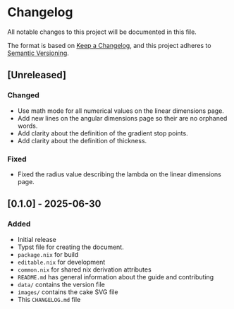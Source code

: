 # Changelog

All notable changes to this project will be documented in this file.

The format is based on [Keep a Changelog](https://keepachangelog.com/en/1.1.0/),
and this project adheres to [Semantic Versioning](https://semver.org/spec/v2.0.0.html).

## [Unreleased]

### Changed

- Use math mode for all numerical values on the linear dimensions page.
- Add new lines on the angular dimensions page so their are no orphaned words.
- Add clarity about the definition of the gradient stop points.
- Add clarity about the definition of thickness.

### Fixed

- Fixed the radius value describing the lambda on the linear dimensions page.

## [0.1.0] - 2025-06-30

### Added

- Initial release
- Typst file for creating the document.
- `package.nix` for build
- `editable.nix` for development
- `common.nix` for shared nix derivation attributes
- `README.md` has general information about the guide and contributing
- `data/` contains the version file
- `images/` contains the cake SVG file
- This `CHANGELOG.md` file
